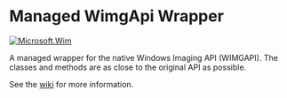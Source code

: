 # Managed WimgApi Wrapper

[![Microsoft.Wim](https://img.shields.io/nuget/v/Microsoft.Wim.svg?maxAge=2592000)](https://www.nuget.org/packages/Microsoft.Wim)

A managed wrapper for the native Windows Imaging API (WIMGAPI). The classes and methods are as close to the original API as possible.

See the [wiki](https://github.com/josemesona/ManagedWimgApi/wiki) for more information.